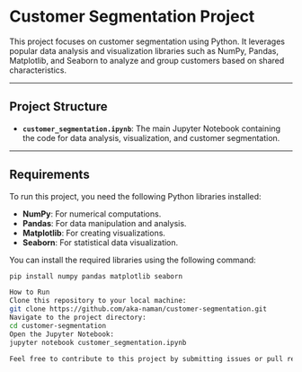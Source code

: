# Customer Segmentation Project

This project focuses on customer segmentation using Python. It leverages popular data analysis and visualization libraries such as NumPy, Pandas, Matplotlib, and Seaborn to analyze and group customers based on shared characteristics.

---

## Project Structure

- **`customer_segmentation.ipynb`**: The main Jupyter Notebook containing the code for data analysis, visualization, and customer segmentation.

---

## Requirements

To run this project, you need the following Python libraries installed:

- **NumPy**: For numerical computations.
- **Pandas**: For data manipulation and analysis.
- **Matplotlib**: For creating visualizations.
- **Seaborn**: For statistical data visualization.

You can install the required libraries using the following command:

```bash
pip install numpy pandas matplotlib seaborn

How to Run
Clone this repository to your local machine:
git clone https://github.com/aka-naman/customer-segmentation.git
Navigate to the project directory:
cd customer-segmentation
Open the Jupyter Notebook:
jupyter notebook customer_segmentation.ipynb

Feel free to contribute to this project by submitting issues or pull requests!



